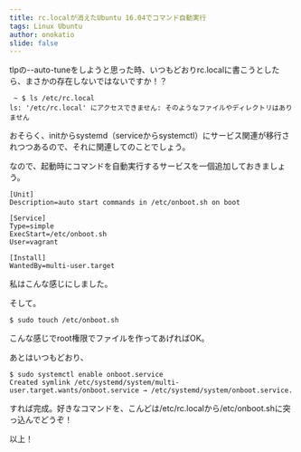 ```yaml
---
title: rc.localが消えたUbuntu 16.04でコマンド自動実行
tags: Linux Ubuntu
author: onokatio
slide: false
---
```

tlpの--auto-tuneをしようと思った時、いつもどおりrc.localに書こうとしたら、まさかの存在しないではないですか！？

```
 ~ $ ls /etc/rc.local 
ls: '/etc/rc.local' にアクセスできません: そのようなファイルやディレクトリはありません
```

おそらく、initからsystemd（serviceからsystemctl）にサービス関連が移行されつつあるので、それに関連してのことでしょう。

なので、起動時にコマンドを自動実行するサービスを一個追加しておきましょう。

```
[Unit]
Description=auto start commands in /etc/onboot.sh on boot

[Service]
Type=simple
ExecStart=/etc/onboot.sh
User=vagrant

[Install]
WantedBy=multi-user.target
```
私はこんな感じにしました。

そして。

```
$ sudo touch /etc/onboot.sh
```

こんな感じでroot権限でファイルを作ってあげればOK。

あとはいつもどおり、

```
$ sudo systemctl enable onboot.service 
Created symlink /etc/systemd/system/multi-user.target.wants/onboot.service → /etc/systemd/system/onboot.service.
```


すれば完成。好きなコマンドを、こんどは/etc/rc.localから/etc/onboot.shに突っ込んでどうぞ！

以上！

